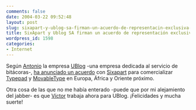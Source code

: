 ```yaml
---
comments: false
date: 2004-03-22 09:52:48
layout: post
slug: sixapart-y-ublog-sa-firman-un-acuerdo-de-representacin-exclusiva-en-europa
title: SixApart y Ublog SA firman un acuerdo de representación exclusiva en Europa
wordpress_id: 1598
categories:
- Internet
---
```


Según [Antonio](http://www.caspa.tv/archivos/000670.html) la empresa [UBlog](http://www.u-blog.net) -una empresa dedicada al servicio de bitácoras-, [ha anunciado un acuerdo](http://www.loiclemeur.com/english/2004/03/six_apart_and_u.html) con [Sixapart](http://www.sixapart.com) para comercializar [Typepad](http://www.typepad.com) y [MovableType](http://www.movabletype.org) en Europa, África y Oriente próximo.





Otra cosa de las que no me había enterado -puede que por mi alejamiento del jabber- es que [Víctor](http://rvr.typepad.com/linotipo/) trabaja ahora para UBlog. ¡Felicidades y mucha suerte!




 
